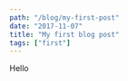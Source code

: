 ```yaml
---
path: "/blog/my-first-post"
date: "2017-11-07"
title: "My first blog post"
tags: ["first"]
---
```


Hello
